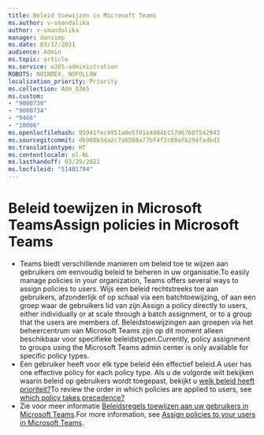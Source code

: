 ```yaml
---
title: Beleid toewijzen in Microsoft Teams
ms.author: v-smandalika
author: v-smandalika
manager: dansimp
ms.date: 03/17/2021
audience: Admin
ms.topic: article
ms.service: o365-administration
ROBOTS: NOINDEX, NOFOLLOW
localization_priority: Priority
ms.collection: Adm_O365
ms.custom:
- "9000730"
- "9000734"
- "9466"
- "10006"
ms.openlocfilehash: 95941fec4951a0e5f01e4984b157d6760f542943
ms.sourcegitcommit: db908b3da2c7a6508a77bf4f2c80afb294fadbd1
ms.translationtype: HT
ms.contentlocale: nl-NL
ms.lasthandoff: 03/29/2021
ms.locfileid: "51401794"
---
```

# <a name="assign-policies-in-microsoft-teams"></a><span data-ttu-id="c4a3a-102">Beleid toewijzen in Microsoft Teams</span><span class="sxs-lookup"><span data-stu-id="c4a3a-102">Assign policies in Microsoft Teams</span></span>

- <span data-ttu-id="c4a3a-103">Teams biedt verschillende manieren om beleid toe te wijzen aan gebruikers om eenvoudig beleid te beheren in uw organisatie.</span><span class="sxs-lookup"><span data-stu-id="c4a3a-103">To easily manage policies in your organization, Teams offers several ways to assign policies to users.</span></span> <span data-ttu-id="c4a3a-104">Wijs een beleid rechtstreeks toe aan gebruikers, afzonderlijk of op schaal via een batchtoewijzing, of aan een groep waar de gebruikers lid van zijn.</span><span class="sxs-lookup"><span data-stu-id="c4a3a-104">Assign a policy directly to users, either individually or at scale through a batch assignment, or to a group that the users are members of.</span></span>  <span data-ttu-id="c4a3a-105">Beleidstoewijzingen aan groepen via het beheercentrum van Microsoft Teams zijn op dit moment alleen beschikbaar voor specifieke beleidstypen.</span><span class="sxs-lookup"><span data-stu-id="c4a3a-105">Currently, policy assignment to groups using the Microsoft Teams admin center is only available for specific policy types.</span></span> 
- <span data-ttu-id="c4a3a-106">Een gebruiker heeft voor elk type beleid één effectief beleid.</span><span class="sxs-lookup"><span data-stu-id="c4a3a-106">A user has one effective policy for each policy type.</span></span> <span data-ttu-id="c4a3a-107">Als u de volgorde wilt bekijken waarin beleid op gebruikers wordt toegepast, bekijkt u [welk beleid heeft prioriteit?](https://docs.microsoft.com/microsoftteams/assign-policies#which-policy-takes-precedence)</span><span class="sxs-lookup"><span data-stu-id="c4a3a-107">To review the order in which policies are applied to users, see [which policy takes precedence?](https://docs.microsoft.com/microsoftteams/assign-policies#which-policy-takes-precedence)</span></span>
- <span data-ttu-id="c4a3a-108">Zie voor meer informatie [Beleidsregels toewijzen aan uw gebruikers in Microsoft Teams](https://docs.microsoft.com/microsoftteams/assign-policies).</span><span class="sxs-lookup"><span data-stu-id="c4a3a-108">For more information, see [Assign policies to your users in Microsoft Teams](https://docs.microsoft.com/microsoftteams/assign-policies).</span></span>
